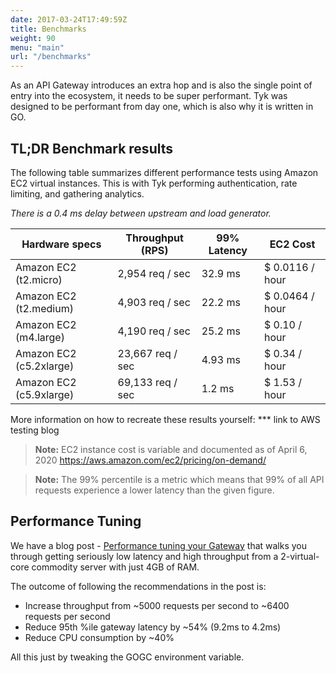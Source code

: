```yaml
---
date: 2017-03-24T17:49:59Z
title: Benchmarks
weight: 90
menu: "main"
url: "/benchmarks"
---
```


As an API Gateway introduces an extra hop and is also the single point of entry into the ecosystem, it needs to be super performant.  Tyk was designed to be performant from day one, which is also why it is written in GO.

## TL;DR Benchmark results
The following table summarizes different performance tests using Amazon EC2 virtual instances.
This is with Tyk performing authentication, rate limiting, and gathering analytics.

*There is a 0.4 ms delay between upstream and load generator.*

|     Hardware specs      |   Throughput (RPS)  |  99% Latency  |    EC2 Cost    |
|-------------------------|---------------------|---------------|----------------|
| Amazon EC2 (t2.micro)   | 2,954 req / sec     | 32.9 ms       | $ 0.0116 / hour|
| Amazon EC2 (t2.medium)  | 4,903 req / sec     | 22.2 ms       | $ 0.0464 / hour|
| Amazon EC2 (m4.large)   | 4,190 req / sec     | 25.2 ms       | $ 0.10 / hour  |
| Amazon EC2 (c5.2xlarge) | 23,667 req / sec    | 4.93 ms       | $ 0.34 / hour  |
| Amazon EC2 (c5.9xlarge) | 69,133 req / sec    | 1.2 ms        | $ 1.53 / hour  |

More information on how to recreate these results yourself:
*** link to AWS testing blog

> **Note:** EC2 instance cost is variable and documented as of April 6, 2020 
https://aws.amazon.com/ec2/pricing/on-demand/

> **Note:** The 99% percentile is a metric which means that 99% of all API requests experience a lower latency than the given figure.


## Performance Tuning

We have a blog post - [Performance tuning your Gateway](https://tyk.io/performance-tuning-your-tyk-api-gateway/) that walks you through getting seriously low latency and high throughput from a 2-virtual-core commodity server with just 4GB of RAM.

The outcome of following the recommendations in the post is:

* Increase throughput from ~5000 requests per second to ~6400 requests per second
* Reduce 95th %ile gateway latency by ~54% (9.2ms to 4.2ms)
* Reduce CPU consumption by ~40%

All this just by tweaking the GOGC environment variable.
